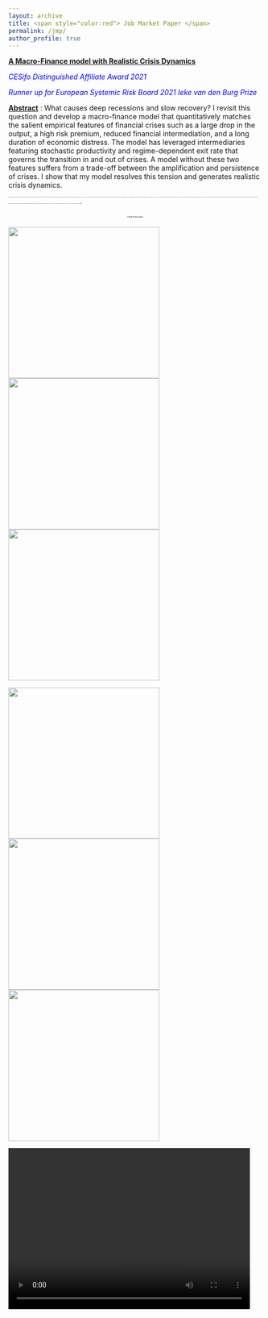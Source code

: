 ```yaml
---
layout: archive
title: <span style="color:red"> Job Market Paper </span>
permalink: /jmp/
author_profile: true
---
```

[**A Macro-Finance model with Realistic Crisis Dynamics**](https://goutham-epfl.github.io/website/files/jmp.pdf)

<span style="color:blue"> *CESifo Distinguished Affiliate Award 2021* </span>

<span style="color:blue"> *Runner up for European Systemic Risk Board 2021 Ieke van den Burg Prize* </span>

<ins>__Abstract__</ins> : What causes deep recessions and slow recovery? I revisit this question and develop a macro-finance model that quantitatively matches the salient empirical features of financial crises such as a large drop in the output, a high risk premium, reduced financial intermediation, and a long duration of economic distress. The model has leveraged intermediaries featuring stochastic productivity and regime-dependent exit rate that governs the transition in and out of crises. A model without these two features suffers from a trade-off between the amplification and persistence of crises. I show that my model resolves this tension and generates realistic crisis dynamics.

_<font size=2> <span style="font-family:cardinals; font-size:2;"> Presentations(*in-person): AFA poster (2022), Princeton University* (2022), CESifo conference on Macro, Money, and International Finance (2021), RiskLab/BoF/ESRB Conference (2021), Paris December Meetings (2021), DGF German Finance Association Innsbruck* (2021), Econometric Society Meetings (2021; North America, Europe, Asia, Australia), AFFI PhD session (2021), AEFIN Ph.D. Mentoring Day (2021), Day-Ahead Workshop on Financial Regulation poster Zurich* (2021), Workshop on Macroeconomic Research Carcow (2021), Money Macro and Finance Society Conference (2021), Miami Winter Research Conference on Machine Learning and Business (2021), New Zeland Finance Conference (2021), SFI Gerzensee Research Days (2021), UNIL/EPFL Brown Bag (2020) </span> .</font>_


#### <center> <span style="font-family:papyrus; font-size:4;"> Crisis in six scenes </span> </center>

<p float="left">
  <img src="https://goutham-epfl.github.io/website/images/pic1.png" width="300" caption="xxx"/>
  <img src="https://goutham-epfl.github.io/website/images/pic2.png" width="300" />
  <img src="https://goutham-epfl.github.io/website/images/pic3.png" width="300" />
</p>
<p float="left">
  <img src="https://goutham-epfl.github.io/website/images/pic4.png" width="300" caption="xxx"/>
  <img src="https://goutham-epfl.github.io/website/images/pic5.png" width="300" />
  <img src="https://goutham-epfl.github.io/website/images/pic6.png" width="300" />
</p>

<video width="480" height="320" controls="controls">
  <source src="https://goutham-epfl.github.io/website/images/images.mp4" type="video/mp4">
</video>
